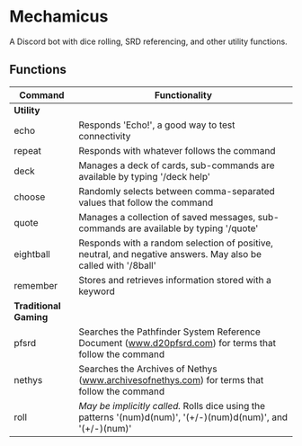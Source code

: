 # Mechamicus
A Discord bot with dice rolling, SRD referencing, and other utility functions.
                    
## Functions
| Command | Functionality |
|---------|---------------|
|**Utility**|
|echo|Responds 'Echo!', a good way to test connectivity|
|repeat|Responds with whatever follows the command|
|deck|Manages a deck of cards, sub-commands are available by typing '/deck help'|
|choose|Randomly selects between comma-separated values that follow the command|
|quote|Manages a collection of saved messages, sub-commands are available by typing '/quote'|
|eightball|Responds with a random selection of positive, neutral, and negative answers. May also be called with '/8ball'|
|remember|Stores and retrieves information stored with a keyword|
|**Traditional Gaming**|
|pfsrd|Searches the Pathfinder System Reference Document (www.d20pfsrd.com) for terms that follow the command|
|nethys|Searches the Archives of Nethys (www.archivesofnethys.com) for terms that follow the command|
|roll|*May be implicitly called.* Rolls dice using the patterns '(num)d(num)', '(+/-)(num)d(num)', and '(+/-)(num)'|
